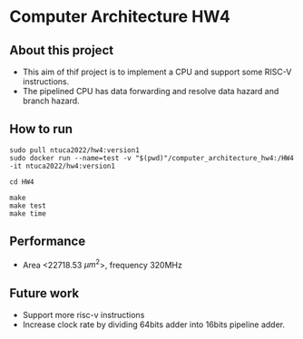# Computer Architecture HW4


## About this project
- This aim of thif project is to implement a CPU and support some RISC-V instructions.
- The pipelined CPU has data forwarding and resolve data hazard and branch hazard.

## How to run
```
sudo pull ntuca2022/hw4:version1
sudo docker run --name=test -v "$(pwd)"/computer_architecture_hw4:/HW4 -it ntuca2022/hw4:version1

cd HW4

make
make test
make time
```

## Performance 
- Area <22718.53 $\mu m^2$>, frequency 320MHz

## Future work
- Support more risc-v instructions
- Increase clock rate by dividing 64bits adder into 16bits pipeline adder.